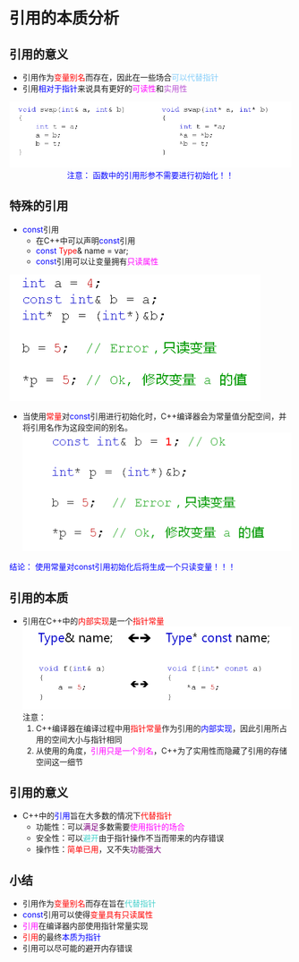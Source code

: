 # 引用的本质分析
## 引用的意义
- 引用作为<font color=red>变量别名</font>而存在，因此在一些场合<font color=LightSkyBlue>可以代替指针</font>
- 引用<font color=blue>相对于指针</font>来说具有更好的<font color=Fuchsia>可读性</font>和<font color=MediumOrchid>实用性</font>
<div align=center>
<img src="image.png"/> 
</div>

  <center><font color=blue>注意：
  函数中的引用形参不需要进行初始化！！</font></center>

## 特殊的引用
- <font color=blue>const</font>引用
  - 在C++中可以声明<font color=blue>const</font>引用
  - <font color=blue>const</font> <font color=red>Type</font>& name = var;
  - <font color=blue>const</font>引用可以让变量拥有<font color=Fuchsia>只读属性</font>
  
![Alt text](image-1.png)

  - 当使用<font color=red>常量</font>对<font color=blue>const</font>引用进行初始化时，C++编译器会为常量值分配空间，并将引用名作为这段空间的别名。
  ![Alt text](image-2.png)

  <font color=blue>结论：
  使用常量对const引用初始化后将生成一个只读变量！！！</font>

## 引用的本质
- 引用在C++中的<font color=red>内部实现</font>是一个<font color=red>指针常量</font>
  ![Alt text](image-3.png)
  注意：
  1. C++编译器在编译过程中用<font color=red>指针常量</font>作为引用的<font color=blue>内部实现</font>，因此引用所占用的空间大小与指针相同
  2. 从使用的角度，<font color=Fuchsia>引用只是一个别名</font>，C++为了实用性而隐藏了引用的存储空间这一细节

## 引用的意义
- C++中的<font color=blue>引用</font>旨在大多数的情况下<font color=red>代替指针</font>
  - 功能性：可以<font color=purple>满足</font>多数需要<font color=Fuchsia>使用指针的场合</font>
  - 安全性：可以<font color=MediumTurquoise>避开</font>由于指针操作不当而带来的内存错误
  - 操作性：<font color=red>简单已用</font>，又不失<font color=purple>功能强大</font>

## 小结
- 引用作为<font color=red>变量别名</font>而存在旨在<font color=MediumTurquoise>代替指针</font>
- <font color=blue>const</font>引用可以使得<font color=red>变量具有只读属性</font>
- <font color=Fuchsia>引用</font>在编译器内部使用指针常量实现
- <font color=red>引用</font>的最终<font color=blue>本质为指针</font>
- 引用可以尽可能的避开内存错误
